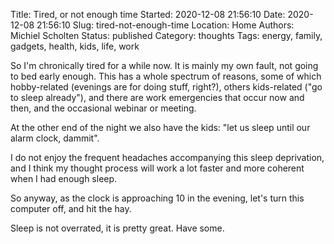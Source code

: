 Title: Tired, or not enough time
Started: 2020-12-08 21:56:10
Date: 2020-12-08 21:56:10
Slug: tired-not-enough-time
Location: Home
Authors: Michiel Scholten
Status: published
Category: thoughts
Tags: energy, family, gadgets, health, kids, life, work

So I'm chronically tired for a while now. It is mainly my own fault, not going to bed early enough. This has a whole spectrum of reasons, some of which hobby-related (evenings are for doing stuff, right?), others kids-related ("go to sleep already"), and there are work emergencies that occur now and then, and the occasional webinar or meeting.

At the other end of the night we also have the kids: "let us sleep until our alarm clock, dammit".

I do not enjoy the frequent headaches accompanying this sleep deprivation, and I think my thought process will work a lot faster and more coherent when I had enough sleep.

So anyway, as the clock is approaching 10 in the evening, let's turn this computer off, and hit the hay.

Sleep is not overrated, it is pretty great. Have some.
